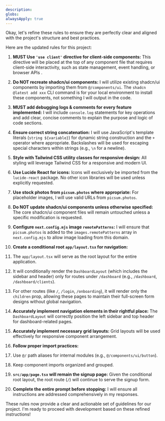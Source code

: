 ```yaml
---
description: 
globs: 
alwaysApply: true
---
```

Okay, let's refine these rules to ensure they are perfectly clear and aligned with the project's structure and best practices.

Here are the updated rules for this project:

1. **MUST Use `'use client'` directive for client-side components:** This directive will be placed at the top of any component file that requires client-side interactivity, such as state management, event handling, or browser APIs .
2. **Do NOT recreate shadcn/ui components:** I will utilize existing shadcn/ui components by importing them from `@/components/ui`. The `shadcn @latest add xxx` CLI command is for your local environment to install these components, not something I will output in the code.
3. **MUST add debugging logs & comments for every feature implemented:** I will include `console.log` statements for key operations and add clear, concise comments to explain the purpose and logic of code sections.
4. **Ensure correct string concatenation:** I will use JavaScript's template literals (``string ${variable}``) for dynamic string construction and the `+` operator where appropriate. Backslashes will be used for escaping special characters within strings (e.g., `\n` for a newline).
5. **Style with Tailwind CSS utility classes for responsive design:** All styling will leverage Tailwind CSS for a responsive and modern UI.
6. **Use Lucide React for icons:** Icons will exclusively be imported from the `lucide-react` package. No other icon libraries will be used unless explicitly requested.
7. **Use stock photos from `picsum.photos` where appropriate:** For placeholder images, I will use valid URLs from `picsum.photos`.
8. **Do NOT update shadcn/ui components unless otherwise specified:** The core shadcn/ui component files will remain untouched unless a specific modification is requested.
9. **Configure `next.config.mjs` image `remotePatterns`:** I will ensure that `picsum.photos` is added to the `images.remotePatterns` array in `next.config.mjs` to allow image loading from this domain.
10. **Create a conditional root `app/layout.tsx` for navigation:**

1. The `app/layout.tsx` will serve as the root layout for the entire application.
2. It will conditionally render the `DashboardLayout` (which includes the sidebar and header) only for routes under `/dashboard` (e.g., `/dashboard`, `/dashboard/clients`).
3. For other routes (like `/`, `/login`, `/onboarding`), it will render only the `children` prop, allowing these pages to maintain their full-screen form designs without global navigation.



11. **Accurately implement navigation elements in their rightful place:** The `DashboardLayout` will correctly position the left sidebar and top header for dashboard-related pages.
12. **Accurately implement necessary grid layouts:** Grid layouts will be used effectively for responsive component arrangement.
13. **Follow proper import practices:**

1. Use `@/` path aliases for internal modules (e.g., `@/components/ui/button`).
2. Keep component imports organized and grouped.



14. **`src/app/page.tsx` will remain the signup page:** Given the conditional root layout, the root route (`/`) will continue to serve the signup form.
15. **Complete the entire prompt before stopping:** I will ensure all instructions are addressed comprehensively in my responses.


These rules now provide a clear and actionable set of guidelines for our project. I'm ready to proceed with development based on these refined instructions!